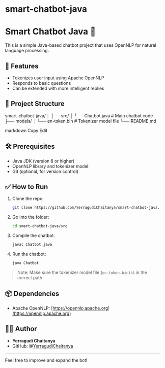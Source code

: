 # smart-chatbot-java
# Smart Chatbot Java 🤖

This is a simple Java-based chatbot project that uses OpenNLP for natural language processing.

## 🚀 Features

- Tokenizes user input using Apache OpenNLP
- Responds to basic questions
- Can be extended with more intelligent replies

## 📂 Project Structure

smart-chatbot-java/
│
├── src/
│ └── Chatbot.java # Main chatbot code
├── models/
│ └── en-token.bin # Tokenizer model file
└── README.md

markdown
Copy
Edit

## 🛠️ Prerequisites

- Java JDK (version 8 or higher)
- OpenNLP library and tokenizer model
- Git (optional, for version control)

## ✅ How to Run

1. Clone the repo:
    ```bash
    git clone https://github.com/YerragudiChaitanya/smart-chatbot-java.git
    ```

2. Go into the folder:
    ```bash
    cd smart-chatbot-java/src
    ```

3. Compile the chatbot:
    ```bash
    javac Chatbot.java
    ```

4. Run the chatbot:
    ```bash
    java Chatbot
    ```

> Note: Make sure the tokenizer model file (`en-token.bin`) is in the correct path.

## 📦 Dependencies

- Apache OpenNLP: [https://opennlp.apache.org](https://opennlp.apache.org)

## 🙋‍♂️ Author

- **Yerragudi Chaitanya**  
- GitHub: [@YerragudiChaitanya](https://github.com/YerragudiChaitanya)

---

Feel free to improve and expand the bot!

